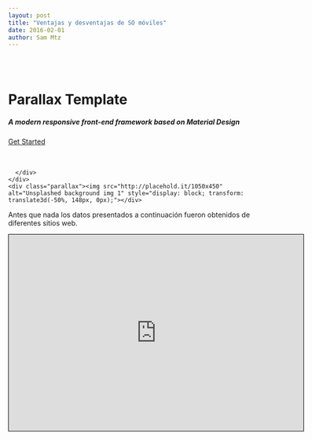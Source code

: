 ```yaml
---
layout: post
title: "Ventajas y desventajas de SO móviles"
date: 2016-02-01
author: Sam Mtz
---
```

<div id="index-banner" class="parallax-container">
    <div class="section no-pad-bot">
      <div class="container">
        <br><br>
        <h1 class="header center teal-text text-lighten-2">Parallax Template</h1>
        <div class="row center">
          <h5 class="header col s12 light">A modern responsive front-end framework based on Material Design</h5>
        </div>
        <div class="row center">
          <a href="http://materializecss.com/getting-started.html" id="download-button" class="btn-large waves-effect waves-light teal lighten-1">Get Started</a>
        </div>
        <br><br>

      </div>
    </div>
    <div class="parallax"><img src="http://placehold.it/1050x450" alt="Unsplashed background img 1" style="display: block; transform: translate3d(-50%, 148px, 0px);"></div>
  </div>

<p class="flow-text">Antes que nada los datos presentados a continuación fueron obtenidos de diferentes sitios web. </p>
<iframe style="width:600px;height:400px;border: 1px
solid black" src="https://app.wisemapping.com/c/maps/379249/embed?zoom=1"> </iframe>
